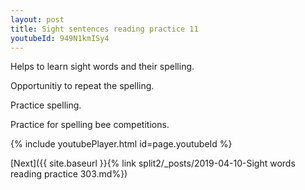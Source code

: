 ```yaml
---
layout: post
title: Sight sentences reading practice 11
youtubeId: 949N1kmISy4
---
```

 
 
Helps to learn sight words and their spelling.

Opportunitiy to repeat the spelling. 

Practice spelling. 
 
Practice for spelling bee competitions. 
 
{% include youtubePlayer.html id=page.youtubeId %}
 
 

[Next]({{ site.baseurl }}{% link  split2/_posts/2019-04-10-Sight words reading practice 303.md%})
 
